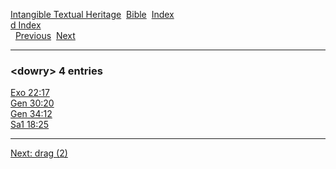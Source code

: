 [Intangible Textual Heritage](../../index)  [Bible](../index) 
[Index](index)   
[d Index](_d_)  
  [Previous](c03358)  [Next](c03360) 

------------------------------------------------------------------------

### &lt;dowry&gt; 4 entries

[Exo 22:17](../kjv/exo022.htm#017)  
[Gen 30:20](../kjv/gen030.htm#020)  
[Gen 34:12](../kjv/gen034.htm#012)  
[Sa1 18:25](../kjv/sa1018.htm#025)  

------------------------------------------------------------------------

[Next: drag (2)](c03360)
